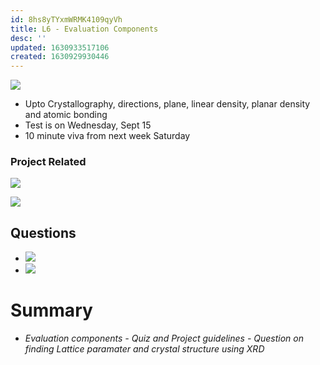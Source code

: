 ```yaml
---
id: 8hs8yTYxmWRMK4109qyVh
title: L6 - Evaluation Components
desc: ''
updated: 1630933517106
created: 1630929930446
---
```


![](/assets/images/2021-09-06-17-39-15.png)

* Upto Crystallography, directions, plane, linear density, planar density and atomic bonding 
* Test is on Wednesday, Sept 15
* 10 minute viva from next week Saturday
### Project Related 
![](/assets/images/2021-09-06-17-49-50.png)

![](/assets/images/2021-09-06-17-56-12.png)

## Questions 
* ![](/assets/images/2021-09-06-18-11-59.png)
* ![](/assets/images/2021-09-06-18-17-59.png)

# Summary
* _Evaluation components - Quiz and Project guidelines - Question on finding Lattice paramater and crystal structure using XRD_